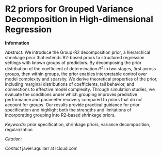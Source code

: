 # R2 priors for Grouped Variance Decomposition in High-dimensional Regression

__Information__

_Abstract:_  We introduce the Group-R2 decomposition prior, a hierarchical shrinkage prior that extends R2-based priors to structured regression settings with known groups of predictors. By decomposing the prior distribution of the coefficient of determination $R^2$ in two stages, first across groups, then within groups, the prior enables interpretable control over model complexity and sparsity. We derive theoretical properties of the prior, including marginal distributions of coefficients, tail behavior, and connections to effective model complexity. Through simulation studies, we evaluate the conditions under which grouping improves predictive performance and parameter recovery compared to priors that do not account for groups. Our results provide practical guidance for prior specification and highlight both the strengths and limitations of incorporating grouping into R2-based shrinkage priors.

_Keywords:_  prior specification, shrinkage priors, variance decomposition, regularization

_Citation:_ 

_Contact_ javier.aguilarr at icloud.com
